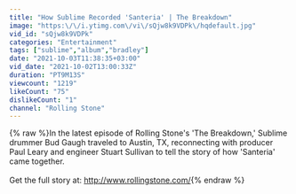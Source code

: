 ```yaml
---
title: "How Sublime Recorded 'Santeria' | The Breakdown"
image: "https:\/\/i.ytimg.com\/vi\/sQjw8k9VDPk\/hqdefault.jpg"
vid_id: "sQjw8k9VDPk"
categories: "Entertainment"
tags: ["sublime","album","bradley"]
date: "2021-10-03T11:38:35+03:00"
vid_date: "2021-10-02T13:00:33Z"
duration: "PT9M13S"
viewcount: "1219"
likeCount: "75"
dislikeCount: "1"
channel: "Rolling Stone"
---
```

{% raw %}In the latest episode of Rolling Stone's 'The Breakdown,' Sublime drummer Bud Gaugh traveled to Austin, TX, reconnecting with producer Paul Leary and engineer Stuart Sullivan to tell the story of how 'Santeria' came together.<br /><br />Get the full story at: <a rel="nofollow" target="blank" href="http://www.rollingstone.com/">http://www.rollingstone.com/</a>{% endraw %}
